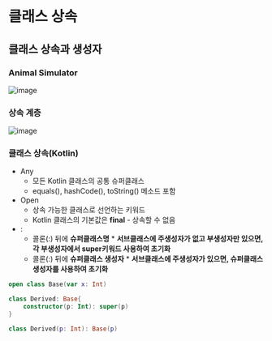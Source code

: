 # 클래스 상속

## 클래스 상속과 생성자

### Animal Simulator
![image](https://github.com/qlkdkd/OOP/assets/71871927/2c77b706-4a89-4c75-bd8e-f4f55d9b386f)
### 상속 계층
![image](https://github.com/qlkdkd/OOP/assets/71871927/89bc8362-bf8f-4790-80ec-7d891005d17b)
### 클래스 상속(Kotlin)
* Any
    * 모든 Kotlin 클래스의 공통 슈퍼클래스
    * equals(), hashCode(), toString() 메소드 포함
* Open
    * 상속 가능한 클래스로 선언하는 키워드
    * Kotlin 클래스의 기본값은 **final** - 상속할 수 없음
* :
    * 콜론(:) 뒤에 **슈퍼클래스명**
             * **서브클래스에 주생성자가 없고 부생성자만 있으면, 각 부생성자에서 super키워드 사용하여 초기화**
    * 콜론(:) 뒤에 **슈퍼클래스 생성자**
             * **서브클래스에 주생성자가 있으면, 슈퍼클래스 생성자를 사용하여 초기화**
```kotlin
open class Base(var x: Int)

class Derived: Base{
    constructor(p: Int): super(p)
}

class Derived(p: Int): Base(p)
```
